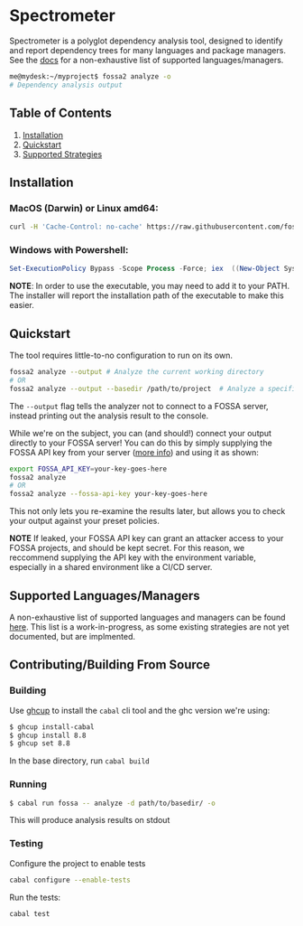 # Spectrometer

Spectrometer is a polyglot dependency analysis tool, designed to identify and
report dependency trees for many languages and package managers.  See the
[docs](docs/strategies.md) for a non-exhaustive list of supported
languages/managers.

```sh
me@mydesk:~/myproject$ fossa2 analyze -o
# Dependency analysis output
```

## Table of Contents

1. [Installation](#installation)
2. [Quickstart](#quickstart)
3. [Supported Strategies](#)

## Installation

### MacOS (Darwin) or Linux amd64:
```bash
curl -H 'Cache-Control: no-cache' https://raw.githubusercontent.com/fossas/spectrometer/master/install.sh | bash
```

### Windows with Powershell:
```powershell
Set-ExecutionPolicy Bypass -Scope Process -Force; iex  ((New-Object System.Net.WebClient).DownloadString('https://raw.githubusercontent.com/fossas/spectrometer/master/install.ps1'))
```

**NOTE**: In order to use the executable, you may need to add it to your PATH.
The installer will report the installation path of the executable to make this
easier.

## Quickstart

The tool requires little-to-no configuration to run on its own.

```sh
fossa2 analyze --output # Analyze the current working directory
# OR
fossa2 analyze --output --basedir /path/to/project  # Analyze a specific directory.
```

The `--output` flag tells the analyzer not to connect to a FOSSA server,
instead printing out the analysis result to the console.

While we're on the subject, you can (and should!) connect your output directly
to your FOSSA server!  You can do this by simply supplying the FOSSA API key
from your server ([more info](https://docs.fossa.com/docs/api-reference)) and
using it as shown:

```sh
export FOSSA_API_KEY=your-key-goes-here
fossa2 analyze
# OR
fossa2 analyze --fossa-api-key your-key-goes-here
```

This not only lets you re-examine the results later, but allows you to check
your output against your preset policies.

**NOTE** If leaked, your FOSSA API key can grant an attacker access to your FOSSA
projects, and should be kept secret.  For this reason, we reccommend supplying
the API key with the environment variable, especially in a shared environment
like a CI/CD server.

## Supported Languages/Managers

A non-exhaustive list of supported languages and managers can be found
[here](docs/strategies.md).  This list is a work-in-progress, as some existing 
strategies are not yet documented, but are implmented.

## Contributing/Building From Source

### Building

Use [ghcup](https://gitlab.haskell.org/haskell/ghcup) to install the `cabal` cli tool and the ghc version we're using:

```sh
$ ghcup install-cabal
$ ghcup install 8.8
$ ghcup set 8.8
```

In the base directory, run `cabal build`

### Running

```sh
$ cabal run fossa -- analyze -d path/to/basedir/ -o
```

This will produce analysis results on stdout

### Testing

Configure the project to enable tests
```sh
cabal configure --enable-tests
```

Run the tests:
```
cabal test
```
